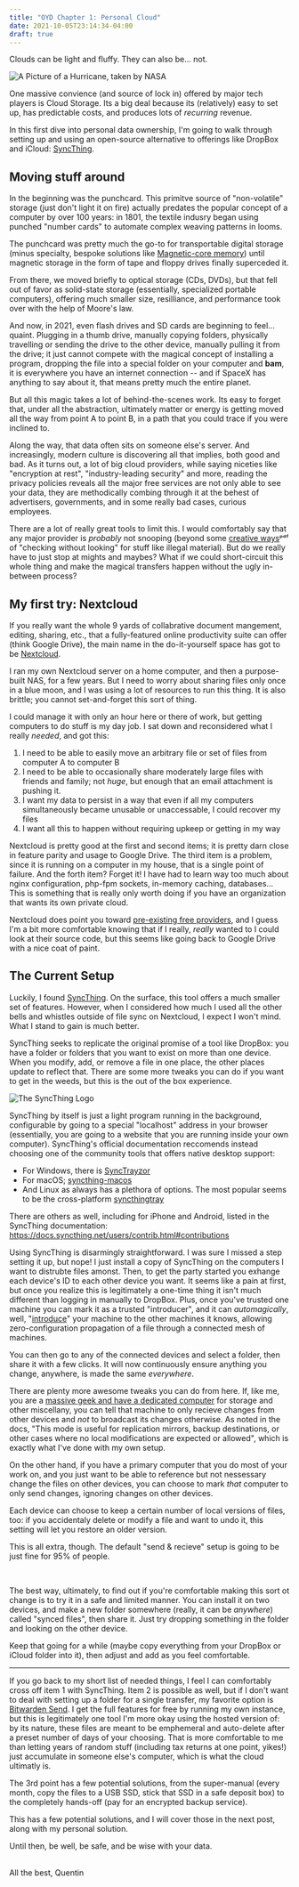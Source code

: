 ```yaml
---
title: "OYD Chapter 1: Personal Cloud"
date: 2021-10-05T23:14:34-04:00
draft: true
---
```

Clouds can be light and fluffy. They can also be... not.

![A Picture of a Hurricane, taken by NASA](hurricane.webp)

One massive convience (and source of lock in) offered by major tech players is Cloud Storage. Its a big deal because its
(relatively) easy to set up, has predictable costs, and produces lots of *recurring* revenue.

In this first dive into personal data ownership, I'm going to walk through setting up and using an open-source
alternative to offerings like DropBox and iCloud: [SyncThing](https://syncthing.net/).

## Moving stuff around

In the beginning was the punchcard. This primitve source of "non-volatile" storage (just don't light it on fire)
actually predates the popular concept of a computer by over 100 years: in 1801, the textile indusry began using punched
"number cards" to automate complex weaving patterns in looms.

The punchcard was pretty much the go-to for transportable digital storage (minus specialty, bespoke solutions like [Magnetic-core
memory](https://en.wikipedia.org/wiki/Magnetic-core_memory)) until magnetic storage in the form of tape and floppy
drives finally superceded it.

From there, we moved briefly to optical storage (CDs, DVDs), but that fell out of favor as solid-state storage
(essentially, specialized portable computers), offering much smaller size, resilliance, and performance took over with
the help of Moore's law.

And now, in 2021, even flash drives and SD cards are beginning to feel... quaint. Plugging in a thumb drive, manually
copying folders, physically travelling or sending the drive to the other device, manually pulling it from the drive; it
just cannot compete with the magical concept of installing a program, dropping the file into a special folder on your
computer and **bam**, it is everywhere you have an internet connection -- and if SpaceX has anything to say about it,
that means pretty much the entire planet.

But all this magic takes a lot of behind-the-scenes work. Its easy to forget that, under all the abstraction, ultimately
matter or energy is getting moved all the way from point A to point B, in a path that you could trace if you were
inclined to.

Along the way, that data often sits on someone else's server. And increasingly, modern culture is discovering all that
implies, both good and bad. As it turns out, a lot of big cloud providers, while saying niceties like "encryption at
rest", "industry-leading security" and more, reading the privacy policies reveals all the major free services are not
only able to see your data, they are methodically combing through it at the behest of advertisers, governments, and in
some really bad cases, curious employees.

There are a lot of really great tools to limit this. I would comfortably say that any major provider is *probably* not
snooping (beyond some [creative ways](https://www.apple.com/child-safety/pdf/CSAM_Detection_Technical_Summary.pdf)ᵖᵈᶠ 
of "checking without looking" for stuff like illegal material). But do we really have to just stop at mights and maybes? 
What if we could short-circuit this whole thing and make the magical transfers happen without the ugly in-between
process?

## My first try: Nextcloud

If you really want the whole 9 yards of collabrative document mangement, editing, sharing, etc., that a fully-featured
online productivity suite can offer (think Google Drive), the main name in the do-it-yourself space has got to be
[Nextcloud](https://nextcloud.com/).

I ran my own Nextcloud server on a home computer, and then a purpose-built NAS, for a few years. But I need to worry
about sharing files only once in a blue moon, and I was using a lot of resources to run this thing. It is also brittle;
you cannot set-and-forget this sort of thing. 

I could manage it with only an hour here or there of work, but getting computers to do stuff is my day job. I sat down
and reconsidered what I really *needed*, and got this:

1. I need to be able to easily move an arbitrary file or set of files from computer A to computer B
1. I need to be able to occasionally share moderately large files with friends and family; not *huge*, but enough that
   an email attachment is pushing it.
1. I want my data to persist in a way that even if all my computers simultaneously became unusable or unaccessable, I
   could recover my files
1. I want all this to happen without requiring upkeep or getting in my way

Nextcloud is pretty good at the first and second items; it is pretty darn close in feature parity and usage to Google
Drive. The third item is a problem, since it is running on a computer in my house, that is a single point of failure.
And the forth item? Forget it! I have had to learn way too much about nginx configuration, php-fpm sockets, in-memory
caching, databases... This is something that is really only worth doing if you have an organization that wants its own
private cloud.

Nextcloud does point you toward [pre-existing free providers](https://nextcloud.com/signup/), and I guess I'm a bit more
comfortable knowing that if I really, *really* wanted to I could look at their source code, but this seems like going
back to Google Drive with a nice coat of paint.

## The Current Setup

Luckily, I found [SyncThing](https://syncthing.net). On the surface, this tool offers a much smaller set of features.
However, when I considered how much I used all the other bells and whistles outside of file sync on Nextcloud, I expect
I won't mind. What I stand to gain is much better.

SyncThing seeks to replicate the original promise of a tool like DropBox: you have a folder or folders that you want to
exist on more than one device. When you modify, add, or remove a file in one place, the other places update to reflect
that. There are some more tweaks you can do if you want to get in the weeds, but this is the out of the box experience.

![The SyncThing Logo](syncthing-logo.svg)

SyncThing by itself is just a light program running in the background, configurable by going to a special "localhost"
address in your browser (essentially, you are going to a website that you are running inside your own computer).
SyncThing's official documentation reccomends instead choosing one of the community tools that offers native desktop
support:

* For Windows, there is [SyncTrayzor](https://github.com/canton7/SyncTrayzor/releases/latest)
* For macOS; [syncthing-macos](https://github.com/syncthing/syncthing-macos/releases/latest)
* And Linux as always has a plethora of options. The most popular seems to be the cross-platform
  [syncthingtray](https://github.com/Martchus/syncthingtray)

There are others as well, including for iPhone and Android, listed in the SyncThing documentation: https://docs.syncthing.net/users/contrib.html#contributions

Using SyncThing is disarmingly straightforward. I was sure I missed a step setting it up, but nope! I just install a
copy of SyncThing on the computers I want to distrubte files amonst. Then, to get the party started you exhange each
device's ID to each other device you want. It seems like a pain at first, but once you realize this is legitimately a
one-time thing it isn't much different than logging in manually to DropBox. Plus, once you've trusted one machine you
can mark it as a trusted "introducer", and it can *automagically*, well,
"[introduce](https://docs.syncthing.net/users/introducer.html)" your machine to the other machines
it knows, allowing zero-configuration propagation of a file through a connected mesh of machines.

You can then go to any of the connected devices and select a folder, then share it with a few clicks. It will now
continuously ensure anything you change, anywhere, is made the same *everywhere*.

There are plenty more awesome tweaks you can do from here. If, like me, you are a [massive geek and have a dedicated
computer](reddit.com/r/homelab) for storage and other miscellany, you can tell that machine to only recieve changes from
other devices and *not* to broadcast its changes otherwise. As noted in the docs, "This mode is useful for replication
mirrors, backup destinations, or other cases where no local modifications are expected or allowed", which is exactly
what I've done with my own setup.

On the other hand, if you have a primary computer that you do most of your work on, and you just want to be able to
reference but not nessessary change the files on other devices, you can choose to mark *that* computer to only send
changes, ignoring changes on other devices.

Each device can choose to keep a certain number of local versions of files, too: if you accidentaly delete or modify a
file and want to undo it, this setting will let you restore an older version.

This is all extra, though. The default "send & recieve" setup is going to be just fine for 95% of people.

<br>

The best way, ultimately, to find out if you're comfortable making this sort ot change is to try it in a safe and
limited manner. You can install it on two devices, and make a new folder somewhere (really, it can be _anywhere_) called
"synced files", then share it. Just try dropping something in the folder and looking on the other device.

Keep that going for a while (maybe copy everything from your DropBox or iCloud folder into it), then adjust and add as
you feel comfortable.

---

If you go back to my short list of needed things, I feel I can comfortably cross off item 1 with SyncThing. Item 2 is
possible as well, but if I don't want to deal with setting up a folder for a single transfer, my favorite option is
[Bitwarden Send](https://bitwarden.com/products/send/). I get the full features for free by running my own instance, but
this is legitimately one tool I'm more okay using the hosted version of: by its nature, these files are meant to be
emphemeral and auto-delete after a preset number of days of your choosing. That is more comfortable to me than letting
years of random stuff (including tax returns at one point, yikes!) just accumulate in someone else's computer, which is
what the cloud ultimatly is.

The 3rd point has a few potential solutions, from the super-manual (every month, copy the files to a USB SSD, stick that
SSD in a safe deposit box) to the completely hands-off (pay for an encrypted backup service).

This has a few potential solutions, and I will cover those in the next post, along with my personal solution.

Until then, be well, be safe, and be wise with your data.

<br>
All the best,
Quentin
